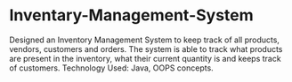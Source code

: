 # Inventary-Management-System

 Designed an Inventory Management System to keep track of all products, vendors, customers and orders.
 The system is able to track what products are present in the inventory, 
 what their current quantity is and keeps track of customers. 
 Technology Used: Java, OOPS concepts.
